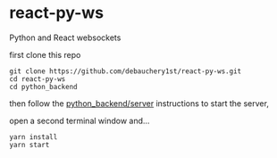 # react-py-ws
Python and React websockets

first clone this repo

    git clone https://github.com/debauchery1st/react-py-ws.git
    cd react-py-ws
    cd python_backend


then follow the [python_backend/server](https://github.com/debauchery1st/react-py-ws/tree/master/python_backend/README.md) instructions to start the server,

open a second terminal window and...

    yarn install
    yarn start

